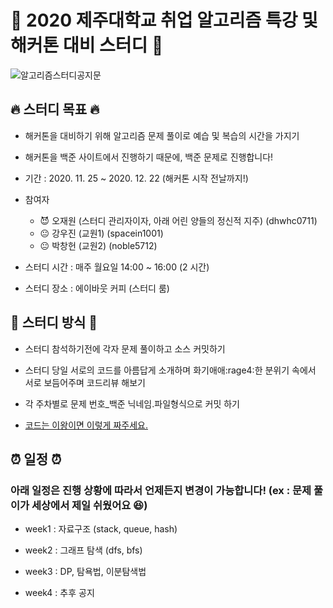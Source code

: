 # :bell: 2020 제주대학교 취업 알고리즘 특강 및 해커톤 대비 스터디 :bell:
![알고리즘스터디공지문](https://user-images.githubusercontent.com/41986911/100195553-dbf7f080-2f3a-11eb-925e-4100d1b6fc66.jpeg)

## :fire: 스터디 목표 :fire:
* 해커톤을 대비하기 위해 알고리즘 문제 풀이로 예습 및 복습의 시간을 가지기
* 해커톤을 백준 사이트에서 진행하기 때문에, 백준 문제로 진행합니다!

* 기간 : 2020. 11. 25 ~ 2020. 12. 22 (해커톤 시작 전날까지!)

* 참여자 
  * :smiling_imp: 오재원 (스터디 관리자이자, 아래 어린 양들의 정신적 지주) (dhwhc0711)
  * :neutral_face: 강우진 (교원1) (spacein1001)
  * :neutral_face: 박창헌 (교원2)  (noble5712)
  
* 스터디 시간 : 매주 월요일 14:00 ~ 16:00 (2 시간)

* 스터디 장소 : 에이바웃 커피 (스터디 룸)

## :school_satchel: 스터디 방식 :school_satchel:
* 스터디 참석하기전에 각자 문제 풀이하고 소스 커밋하기

* 스터디 당일 서로의 코드를 아름답게 소개하며 화기애애:rage4:한 분위기 속에서 서로 보듬어주며 코드리뷰 해보기

* 각 주차별로 문제 번호_백준 닉네임.파일형식으로 커밋 하기

* [코드는 이왕이면 이렇게 짜주세요.](https://github.com/ProgWon/2020_JNU_Algorithm_Study/code_rule.md)

## :alarm_clock: 일정 :alarm_clock:

### 아래 일정은 진행 상황에 따라서 언제든지 변경이 가능합니다! (ex : 문제 풀이가 세상에서 제일 쉬웠어요 :laughing:)

* week1 : 자료구조 (stack, queue, hash)

* week2 : 그래프 탐색 (dfs, bfs)

* week3 : DP, 탐욕법, 이분탐색법

* week4 : 추후 공지
